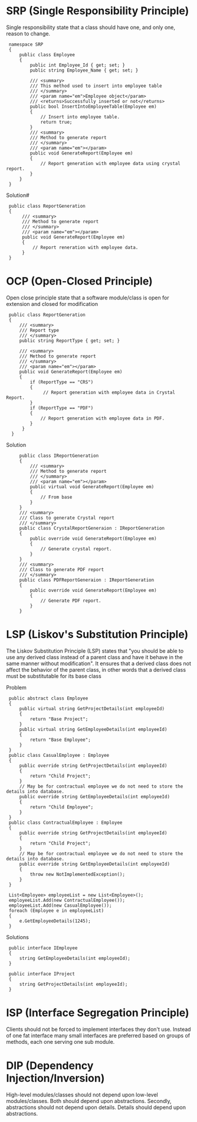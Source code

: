 # SRP (Single Responsibility Principle)
Single responsibility state that a class should have one, and only one, reason to change.

     namespace SRP
     {
         public class Employee
         {
             public int Employee_Id { get; set; }
             public string Employee_Name { get; set; }

             /// <summary>
             /// This method used to insert into employee table
             /// </summary>
             /// <param name="em">Employee object</param>
             /// <returns>Successfully inserted or not</returns>
             public bool InsertIntoEmployeeTable(Employee em)
             {
                 // Insert into employee table.
                 return true;
             }
             /// <summary>
             /// Method to generate report
             /// </summary>
             /// <param name="em"></param>
             public void GenerateReport(Employee em)
             {
                 // Report generation with employee data using crystal report.
             }
         }
     }
     
     
Solution# 


     public class ReportGeneration
     {
          /// <summary>
          /// Method to generate report
          /// </summary>
          /// <param name="em"></param>
          public void GenerateReport(Employee em)
          {
              // Report reneration with employee data.
          }
     }  

     
# OCP (Open-Closed Principle)
Open close principle state that a software module/class is open for extension and closed for modification

     public class ReportGeneration
     {
         /// <summary>
         /// Report type
         /// </summary>
         public string ReportType { get; set; }

         /// <summary>
         /// Method to generate report
         /// </summary>
         /// <param name="em"></param>
         public void GenerateReport(Employee em)
         {
             if (ReportType == "CRS")
             {
                  // Report generation with employee data in Crystal Report.
             }
             if (ReportType == "PDF")
             {
                 // Report generation with employee data in PDF.
             }
          }
      }
     
 Solution
 
         public class IReportGeneration
         {
             /// <summary>
             /// Method to generate report
             /// </summary>
             /// <param name="em"></param>
             public virtual void GenerateReport(Employee em)
             {
                 // From base
             }
         }
         /// <summary>
         /// Class to generate Crystal report
         /// </summary>
         public class CrystalReportGeneraion : IReportGeneration
         {
             public override void GenerateReport(Employee em)
             {
                 // Generate crystal report.
             }
         }
         /// <summary>
         /// Class to generate PDF report
         /// </summary>
         public class PDFReportGeneraion : IReportGeneration
         {
             public override void GenerateReport(Employee em)
             {
                 // Generate PDF report.
             }
         }
    
          
# LSP (Liskov's Substitution Principle)
The Liskov Substitution Principle (LSP) states that "you should be able to use any derived class instead of a parent class and have it 
behave in the same manner without modification". It ensures that a derived class does not affect the behavior of the parent class, 
in other words that a derived class must be substitutable for its base class

Problem

     public abstract class Employee
     {
         public virtual string GetProjectDetails(int employeeId)
         {
             return "Base Project";
         }
         public virtual string GetEmployeeDetails(int employeeId)
         {
             return "Base Employee";
         }
     }
     public class CasualEmployee : Employee
     {
         public override string GetProjectDetails(int employeeId)
         {
             return "Child Project";
         }
         // May be for contractual employee we do not need to store the details into database.
         public override string GetEmployeeDetails(int employeeId)
         {
             return "Child Employee";
         }
     }
     public class ContractualEmployee : Employee
     {
         public override string GetProjectDetails(int employeeId)
         {
             return "Child Project";
         }
         // May be for contractual employee we do not need to store the details into database.
         public override string GetEmployeeDetails(int employeeId)
         {
             throw new NotImplementedException();
         }
     }
     
     List<Employee> employeeList = new List<Employee>();
     employeeList.Add(new ContractualEmployee());
     employeeList.Add(new CasualEmployee());
     foreach (Employee e in employeeList)
     {
         e.GetEmployeeDetails(1245);
     }
     
     
Solutions

     public interface IEmployee
     {
         string GetEmployeeDetails(int employeeId);
     }

     public interface IProject
     {
         string GetProjectDetails(int employeeId);
     }




# ISP (Interface Segregation Principle)
Clients should not be forced to implement interfaces they don't use. Instead of one fat interface many small interfaces are preferred 
based on groups of methods, each one serving one sub module.

# DIP (Dependency Injection/Inversion)
High-level modules/classes should not depend upon low-level modules/classes. Both should depend upon abstractions. Secondly, 
abstractions should not depend upon details. Details should depend upon abstractions.
